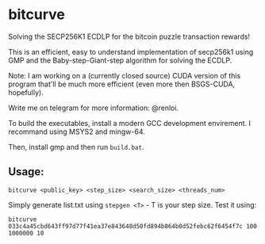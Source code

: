 # bitcurve
Solving the SECP256K1 ECDLP for the bitcoin puzzle transaction rewards!

This is an efficient, easy to understand implementation of secp256k1 using GMP and the Baby-step-Giant-step algorithm for solving the ECDLP.

Note: I am working on a (currently closed source) CUDA version of this program that'll be much more efficient (even more then BSGS-CUDA, hopefully).

Write me on telegram for more information: @renloi.

To build the executables, install a modern GCC development envirement.
I recommand using MSYS2 and mingw-64.

Then, install gmp and then run `build.bat`. 
## Usage:
`bitcurve <public_key> <step_size> <search_size> <threads_num>` 

Simply generate list.txt using
`stepgen <T>` - T is your step size.
Test it using:

`bitcurve 033c4a45cbd643ff97d77f41ea37e843648d50fd894b864b0d52febc62f6454f7c 100 1000000 10`
